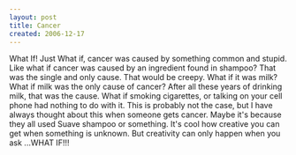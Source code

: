 ```yaml
---
layout: post
title: Cancer
created: 2006-12-17
---
```

What If! Just What if, cancer was caused by something common and stupid. Like what if cancer was caused by an ingredient found in shampoo? That was the single and only cause. That would be creepy. What if it was milk? What if milk was the only cause of cancer? After all these years of drinking milk, that was the cause. What if smoking cigarettes, or talking on your cell phone had nothing to do with it. This is probably not the case, but I have always thought about this when someone gets cancer. Maybe it's because they all used Suave shampoo or something. It's cool how creative you can get when something is unknown. But creativity can only happen when you ask ...WHAT IF!!!